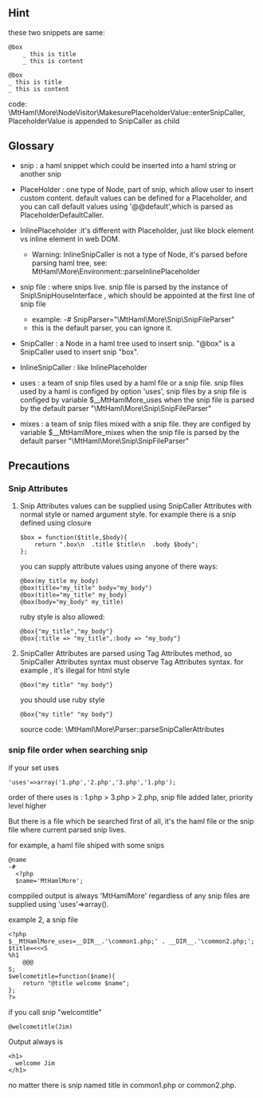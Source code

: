 Hint
----

these two snippets are same:
```
@box
    _ this is title
    _ this is content
```

```
@box
_ this is title
_ this is content
```
code: \MtHaml\More\NodeVisitor\MakesurePlaceholderValue::enterSnipCaller, PlaceholderValue is appended to SnipCaller as child

Glossary
----
* snip : a haml snippet which could be inserted into a haml string or another snip

* PlaceHolder : one type of Node, part of snip, which allow user to insert custom content.
default values can be defined for a Placeholder, and you can call default values using '@@default',which is parsed as PlaceholderDefaultCaller.

* InlinePlaceholder :it's different with Placeholder, just like block element vs inline element in web DOM.
    * Warning: InlineSnipCaller is not a type of Node, it's parsed before parsing haml tree, see:
        MtHaml\More\Environment::parseInlinePlaceholder

* snip file : where snips live. snip file is parsed by the instance of Snip\SnipHouseInterface , which should be appointed at the first line of snip file
    * example: -# SnipParser="\MtHaml\More\Snip\SnipFileParser"
    * this is the default parser, you can ignore it.

* SnipCaller : a Node in a haml tree used to insert snip. "@box" is a SnipCaller used to insert snip "box".

* InlineSnipCaller : like InlinePlaceholder

* uses : a team of snip files used by a haml file or a snip file. snip files used by a haml is configed by option 'uses',
snip files by a snip file is configed by variable $__MtHamlMore_uses when the snip file is parsed by the default parser "\MtHaml\More\Snip\SnipFileParser"

* mixes : a team of snip files mixed with a snip file.
they are configed by variable $__MtHamlMore_mixes when the snip file is parsed by the default parser "\MtHaml\More\Snip\SnipFileParser"


Precautions
----

### Snip Attributes
1. Snip Attributes values can be supplied using SnipCaller Attributes with normal style or named argument style.
    for example there is a snip defined using closure
    ```
    $box = function($title,$body){
        return ".box\n  .title $title\n  .body $body";
    };
    ```
    you can supply attribute values using anyone of there ways:
    ```
    @box(my_title my_body)
    @box(title="my_title" body="my_body")
    @box(title="my_title" my_body)
    @box(body="my_body" my_title)
    ```
    ruby style is also allowed:
    ```
    @box{"my_title","my_body"}
    @box{:title => "my_title",:body => "my_body"}
    ```

2. SnipCaller Attributes are parsed using Tag Attributes method, so SnipCaller Attributes syntax must observe Tag Attributes syntax.
    for example , it's illegal for html style
    ```
    @box("my title" "my body"}
    ```
    you should use ruby style
    ```
    @box{"my title" "my body"}
    ```
    source code: \MtHaml\More\Parser::parseSnipCallerAttributes

### snip file order when searching snip
if your set uses
```
'uses'=>array('1.php','2.php','3.php','1.php');
```
order of there uses is : 1.php > 3.php > 2.php,  snip file added later, priority level higher


But there is a file which be searched first of all, it's the haml file or the snip file where current parsed snip lives.

for example, a haml file shiped with some snips
```
@name
-#
  <?php
  $name='MtHamlMore';
```
comppiled output is always 'MtHamlMore' regardless of any snip files are supplied using 'uses'=>array().

example 2, a snip file
```
<?php
$__MtHamlMore_uses=__DIR__.'\common1.php;' . __DIR__.'\common2.php;';
$title=<<<S
%h1
    @@@
S;
$welcometitle=function($name){
    return "@title welcome $name";
};
?>
```
if you call snip "welcomtitle"
```
@welcometitle(Jim)
```
Output always is
```
<h1>
  welcome Jim
</h1>
```
no matter there is snip named title in common1.php or common2.php.


